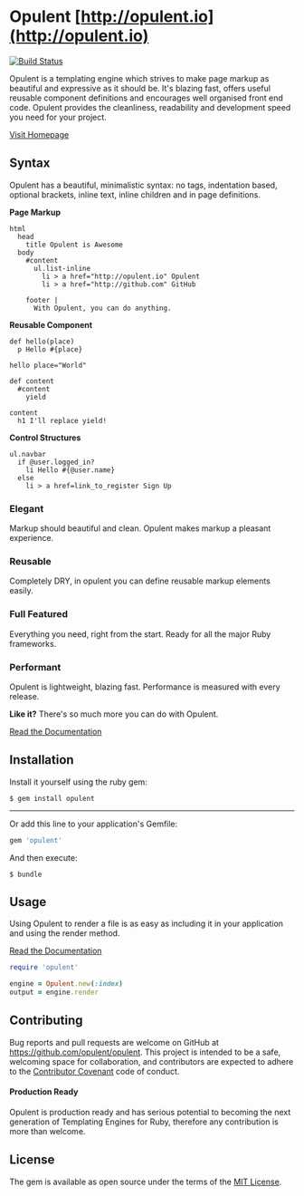 # Opulent [http://opulent.io](http://opulent.io)
[![Build Status](https://travis-ci.org/opulent/opulent.svg?branch=master)](https://travis-ci.org/opulent/opulent)

Opulent is a templating engine which strives to make page markup as beautiful and expressive as it should be. It's blazing fast, offers useful reusable component definitions and encourages well organised front end code. Opulent provides the cleanliness, readability and development speed you need for your project.

[Visit Homepage](http://opulent.io/)

## Syntax
Opulent has a beautiful, minimalistic syntax: no tags, indentation based, optional brackets, inline text, inline children and in page definitions.

__Page Markup__
```
html
  head
    title Opulent is Awesome
  body
    #content
      ul.list-inline
        li > a href="http://opulent.io" Opulent
        li > a href="http://github.com" GitHub

    footer |
      With Opulent, you can do anything.
```

__Reusable Component__
```
def hello(place)
  p Hello #{place}
  
hello place="World"
```

```
def content
  #content
    yield
  
content 
  h1 I'll replace yield!
```


__Control Structures__
```
ul.navbar
  if @user.logged_in?
    li Hello #{@user.name}
  else
    li > a href=link_to_register Sign Up
```

### Elegant
Markup should beautiful and clean. Opulent makes markup a pleasant experience.

### Reusable
Completely DRY, in opulent you can define reusable markup elements easily.

### Full Featured
Everything you need, right from the start. Ready for all the major Ruby frameworks.

### Performant
Opulent is lightweight, blazing fast. Performance is measured with every release.

__Like it?__ There's so much more you can do with Opulent.

[Read the Documentation](http://opulent.io/documentation/)



## Installation

Install it yourself using the ruby gem:

    $ gem install opulent

---

Or add this line to your application's Gemfile:

```ruby
gem 'opulent'
```

And then execute:

    $ bundle


## Usage

Using Opulent to render a file is as easy as including it in your application and using the render method.

[Read the Documentation](http://opulent.io/documentation/)

```ruby
require 'opulent'

engine = Opulent.new(:index)
output = engine.render
```

## Contributing

Bug reports and pull requests are welcome on GitHub at https://github.com/opulent/opulent. This project is intended to be a safe, welcoming space for collaboration, and contributors are expected to adhere to the [Contributor Covenant](contributor-covenant.org) code of conduct.

#### Production Ready
Opulent is production ready and has serious potential to becoming the next generation of Templating Engines for Ruby, therefore any contribution is more than welcome.



## License

The gem is available as open source under the terms of the [MIT License](http://opensource.org/licenses/MIT).
